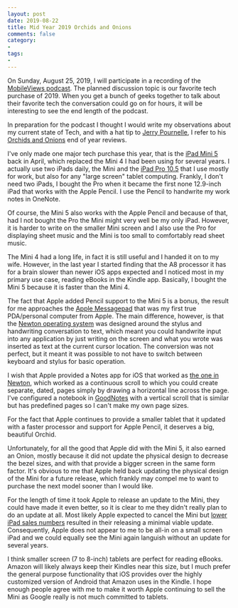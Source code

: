 ```yaml
---
layout: post
date: 2019-08-22
title: Mid Year 2019 Orchids and Onions
comments: false
category:
- 
tags:
- 
---
```


On Sunday, August 25, 2019, I will participate in a recording of the [MobileViews podcast](https://podcasts.apple.com/us/podcast/mobileviews-com-podcast/id301171904). The planned discussion topic is our favorite tech purchase of 2019. When you get a bunch of geeks together to talk about their favorite tech the conversation could go on for hours, it will be interesting to see the end length of the podcast.

In preparation for the podcast I thought I would write my observations about my current state of Tech, and with a hat tip to [Jerry Pournelle](https://en.wikipedia.org/wiki/Jerry_Pournelle), I refer to his [Orchids and Onions](https://www.jerrypournelle.com/archives2/archives2view/view186.html#parade) end of year reviews. 

I've only made one major tech purchase this year, that is the [iPad Mini 5](https://fedwiki.frankmcpherson.net/view/welcome-visitors/view/ipad-mini-5) back in April, which replaced the Mini 4 I had been using for several years. I actually use two iPads daily, the Mini and the [iPad Pro 10.5](https://fedwiki.frankmcpherson.net/view/welcome-visitors/view/ipad-pro-105) that I use mostly for work, but also for any "large screen" tablet computing.  Frankly, I don't need two iPads, I bought the Pro when it became the first none 12.9-inch iPad that works with the Apple Pencil. I use the Pencil to handwrite my work notes in OneNote. 

Of course, the Mini 5 also works with the Apple Pencil and because of that, had I not bought the Pro the Mini might very well be my only iPad. However, it is harder to write on the smaller Mini screen and I also use the Pro for displaying sheet music and the Mini is too small to comfortably read sheet music. 

The Mini 4 had a long life, in fact it is still useful and I handed it on to my wife. However, in the last year I started finding that the A8 processor it has for a brain slower than newer iOS apps expected and I noticed most in my primary use case, reading eBooks in the Kindle app. Basically, I bought the Mini 5 because it is faster than the Mini 4. 

The fact that Apple added Pencil support to the Mini 5 is a bonus, the result for me approaches the [Apple Messagepad](https://en.wikipedia.org/wiki/MessagePad) that was my first true PDA/personal computer from Apple. The main difference, however, is that the [Newton operating system](https://en.wikipedia.org/wiki/Newton_OS) was designed around the stylus and handwriting conversation to text, which meant you could handwrite input into any application by just writing on the screen and what you wrote was inserted as text at the current cursor location. The conversion was not perfect, but it meant it was possible to not have to switch between keyboard and stylus for basic operation. 

I wish that Apple provided a Notes app for iOS that worked as [the one in Newton](https://en.wikipedia.org/wiki/Apple_Newton#Notes), which worked as a continuous scroll to which you could create separate, dated, pages simply by drawing a horizontal line across the page. I've configured a notebook in [GoodNotes](https://www.goodnotes.com/) with a vertical scroll that is similar but has predefined pages so I can't make my own page sizes. 

For the fact that Apple continues to provide a smaller tablet that it updated with a faster processor and support for Apple Pencil, it deserves a big, beautiful Orchid. 

Unfortunately, for all the good that Apple did with the Mini 5, it also earned an Onion, mostly because it did not update the physical design to decrease the bezel sizes, and with that provide a bigger screen in the same form factor. It's obvious to me that Apple held back updating the physical design of the Mini for a future release, which frankly may compel me to want to purchase the next model sooner than I would like. 

For the length of time it took Apple to release an update to the Mini, they could have made it even better, so it is clear to me they didn't really plan to do an update at all. Most likely Apple expected to cancel the Mini but [lower iPad sales numbers](https://www.statista.com/statistics/269915/global-apple-ipad-sales-since-q3-2010/) resulted in their releasing a minimal viable update. Consequently, Apple does not appear to me to be all-in on a small screen iPad and we could equally see the Mini again languish without an update for several years. 

I think smaller screen (7 to 8-inch) tablets are perfect for reading eBooks. Amazon will likely always keep their Kindles near this size, but I much prefer the general purpose functionality that iOS provides over the highly customized version of Android that Amazon uses in the Kindle. I hope enough people agree with me to make it worth Apple continuing to sell the Mini as Google really is not much committed to tablets.
